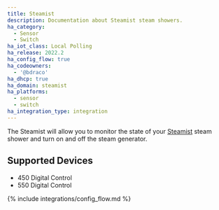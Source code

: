 ```yaml
---
title: Steamist
description: Documentation about Steamist steam showers.
ha_category:
  - Sensor
  - Switch
ha_iot_class: Local Polling
ha_release: 2022.2
ha_config_flow: true
ha_codeowners:
  - '@bdraco'
ha_dhcp: true
ha_domain: steamist
ha_platforms:
  - sensor
  - switch
ha_integration_type: integration
---
```


The Steamist will allow you to monitor the state of your [Steamist](https://steamist.com/digital-controls/) steam shower and turn on and off the steam generator.

## Supported Devices

- 450 Digital Control
- 550 Digital Control

{% include integrations/config_flow.md %}
